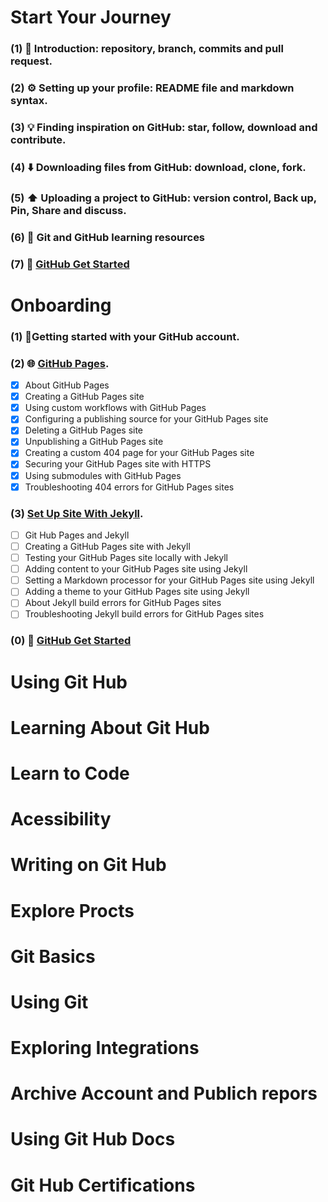 # Start Your Journey
### (1) 🌱 Introduction: repository, branch, commits and pull request.
### (2) ⚙️ Setting up your profile: README file and markdown syntax.
### (3) 💡 Finding inspiration on GitHub: star, follow, download and contribute. 
### (4) ⬇️ Downloading files from GitHub: download, clone, fork.
### (5) ⬆️ Uploading a project to GitHub: version control, Back up, Pin, Share and discuss.
### (6) 📂 Git and GitHub learning resources
### (7) 🔗 [GitHub Get Started](https://docs.github.com/en/get-started/)

# Onboarding
### (1) 🚀Getting started with your GitHub account.
### (2) 🌐 [GitHub Pages](https://docs.github.com/en/pages/getting-started-with-github-pages/about-github-pages).
- [x] About GitHub Pages
- [x] Creating a GitHub Pages site
- [x] Using custom workflows with GitHub Pages
- [x] Configuring a publishing source for your GitHub Pages site
- [x] Deleting a GitHub Pages site
- [x] Unpublishing a GitHub Pages site
- [x] Creating a custom 404 page for your GitHub Pages site
- [x] Securing your GitHub Pages site with HTTPS
- [x] Using submodules with GitHub Pages
- [x] Troubleshooting 404 errors for GitHub Pages sites
### (3) [Set Up Site With Jekyll](https://docs.github.com/en/pages/setting-up-a-github-pages-site-with-jekyll/about-github-pages-and-jekyll).
- [ ] Git Hub Pages and Jekyll
- [ ] Creating a GitHub Pages site with Jekyll
- [ ] Testing your GitHub Pages site locally with Jekyll
- [ ] Adding content to your GitHub Pages site using Jekyll
- [ ] Setting a Markdown processor for your GitHub Pages site using Jekyll
- [ ] Adding a theme to your GitHub Pages site using Jekyll
- [ ] About Jekyll build errors for GitHub Pages sites
- [ ] Troubleshooting Jekyll build errors for GitHub Pages sites
### (0) 🔗 [GitHub Get Started](https://docs.github.com/en/get-started/)
# Using Git Hub
# Learning About Git Hub
# Learn to Code
# Acessibility
# Writing on Git Hub
# Explore Procts
# Git Basics
# Using Git
# Exploring Integrations
# Archive Account and Publich repors
# Using Git Hub Docs
# Git Hub Certifications
